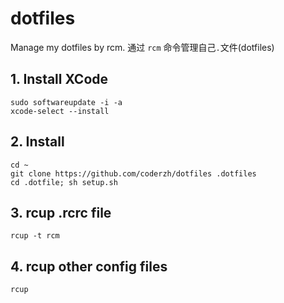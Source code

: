 # dotfiles
Manage my dotfiles by rcm.
通过 `rcm` 命令管理自己`.`文件(dotfiles)


## 1. Install XCode
```
sudo softwareupdate -i -a
xcode-select --install
```

## 2. Install
```
cd ~
git clone https://github.com/coderzh/dotfiles .dotfiles
cd .dotfile; sh setup.sh
```

## 3. rcup .rcrc file
```
rcup -t rcm
```

## 4. rcup other config files
```
rcup
```